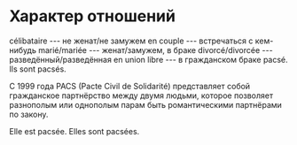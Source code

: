 # Характер отношений
célibataire --- не женат/не замужем
en couple --- встречаться с кем-нибудь
marié/mariée --- женат/замужем, в браке
divorcé/divorcée --- разведённый/разведённая
en union libre --- в гражданском браке
pacsé. Ils sont pacsés.


С 1999 года PACS (Pacte Civil de Solidarité) представляет собой гражданское партнёрство между двумя людьми, которое позволяет разнополым или однополым парам быть романтическими партнёрами по закону.

Elle est pacsée. Elles sont pacsées.